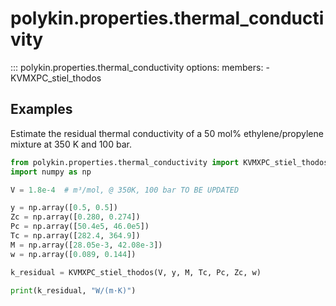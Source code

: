 # polykin.properties.thermal_conductivity

::: polykin.properties.thermal_conductivity
    options:
        members:
            - KVMXPC_stiel_thodos

## Examples

Estimate the residual thermal conductivity of a 50 mol% ethylene/propylene mixture
at 350 K and 100 bar.

```python exec="on" source="console"
from polykin.properties.thermal_conductivity import KVMXPC_stiel_thodos
import numpy as np

V = 1.8e-4  # m³/mol, @ 350K, 100 bar TO BE UPDATED

y = np.array([0.5, 0.5])
Zc = np.array([0.280, 0.274])
Pc = np.array([50.4e5, 46.0e5])
Tc = np.array([282.4, 364.9])
M = np.array([28.05e-3, 42.08e-3])
w = np.array([0.089, 0.144]) 

k_residual = KVMXPC_stiel_thodos(V, y, M, Tc, Pc, Zc, w)

print(k_residual, "W/(m·K)")
```
